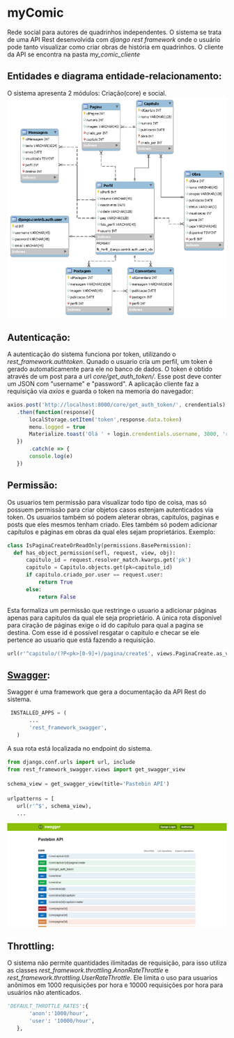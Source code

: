 # myComic
Rede social para autores de quadrinhos independentes. O sistema se trata de uma API Rest desenvolvida com *django rest framework* onde o usuário pode tanto visualizar como criar obras de história em quadrinhos.
O cliente da API se encontra na pasta *my_comic_cliente*
 ## Entidades e diagrama entidade-relacionamento:
 O sistema apresenta 2 módulos: Criação(core) e social.
 ![alt text](https://github.com/FelipeRes/myComic/blob/master/docs/imagem.png)
 
 ## Autenticação:
 
 A autenticação do sistema funciona por token, utilizando o *rest_framework.authtoken*. Qunado o usuario cria um perfil, um token é gerado automaticamente para ele no banco de dados.
 O token é obtido através de um post para a url *core/get_auth_token/*. Esse post deve conter um JSON com "username" e "password".
 A aplicação cliente faz a requisição via *axios* e guarda o token na memoria do navegador:
 ```javascript
 axios.post('http://localhost:8000/core/get_auth_token/', crendentials)
	.then(function(response){
		localStorage.setItem('token',response.data.token)
		menu.logged = true
		Materialize.toast('Olá ' + login.crendentials.username, 3000, 'rounded')
	})
		.catch(e => {
		console.log(e)
	})
 ```
 
 ## Permissão:
 Os usuarios tem permissão para visualizar todo tipo de coisa, mas só possuem permissão para criar objetos casos estenjam autenticados via token.
 Os usuarios também só podem aleterar obras, capitulos, paginas e posts que eles mesmos tenham criado. Eles também só podem adicionar capítulos e páginas em obras da qual eles sejam proprietários.
 Exemplo:
  ```python
  class IsPaginaCreateOrReadOnly(permissions.BasePermission):
	def has_object_permission(sefl, request, view, obj):
		capitulo_id = request.resolver_match.kwargs.get('pk') 
		capitulo = Capitulo.objects.get(pk=capitulo_id)
		if capitulo.criado_por.user == request.user:
			return True
		else:
			return False
 ``` 
 Esta formaliza um permissão que restringe o usuario a adicionar páginas apenas para capitulos da qual ele seja proprietário.
 A única rota disponível para ciração de páginas exige o id do capítulo para qual a pagina se destina. Com esse id é possível resgatar o capitulo e checar se ele pertence ao usuario que está fazendo a requisição.
  ```python
 url(r'^capitulo/(?P<pk>[0-9]+)/pagina/create$', views.PaginaCreate.as_view(), name=views.PaginaCreate.name),
 ```
 
 ## [Swagger](https://github.com/marcgibbons/django-rest-swagger):
 Swagger é uma framework que gera a documentação da API Rest do sistema.
 ```python
  INSTALLED_APPS = (
        ...
        'rest_framework_swagger',
    )
```
A sua rota está localizada no endpoint do sistema.
 ```python
from django.conf.urls import url, include
from rest_framework_swagger.views import get_swagger_view

schema_view = get_swagger_view(title='Pastebin API')

urlpatterns = [
    url(r'^$', schema_view),
    ...
```
![alt text](https://github.com/FelipeRes/myComic/blob/master/docs/documentacao.png)
 ## Throttling:
O sistema não permite quantidades ilimitadas de requisição, para isso utiliza as classes *rest_framework.throttling.AnonRateThrottle* e *rest_framework.throttling.UserRateThrottle*. Ele limita o uso para usuarios anônimos em 1000 requisições por hora e 10000 requisições por hora para usuários não atenticados.
 ```python
 'DEFAULT_THROTTLE_RATES':{
        'anon':'1000/hour',
        'user': '10000/hour',
    },
 ```
